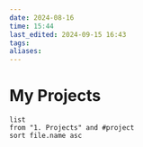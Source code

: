 ```yaml
---
date: 2024-08-16
time: 15:44
last_edited: 2024-09-15 16:43
tags: 
aliases: 
---
```

# My Projects
```dataview
list
from "1. Projects" and #project 
sort file.name asc
```
